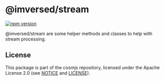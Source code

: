 # @imversed/stream

[![npm version](https://img.shields.io/npm/v/@imversed/stream.svg)](https://www.npmjs.com/package/@imversed/stream)

@imversed/stream are some helper methods and classes to help with stream
processing.

## License

This package is part of the cosmjs repository, licensed under the Apache License
2.0 (see [NOTICE](https://github.com/cosmos/cosmjs/blob/main/NOTICE) and
[LICENSE](https://github.com/cosmos/cosmjs/blob/main/LICENSE)).

